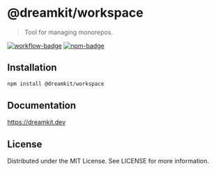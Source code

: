 # @dreamkit/workspace

> Tool for managing monorepos.

[![workflow-badge]](https://github.com/swordev/dreamkit/actions/workflows/ci.yaml) [![npm-badge]](https://www.npmjs.com/package/@dreamkit/workspace)

[workflow-badge]: https://img.shields.io/github/actions/workflow/status/swordev/dreamkit/ci.yaml?branch=main
[npm-badge]: https://img.shields.io/npm/v/@dreamkit/workspace?label=@dreamkit/workspace

## Installation

```sh
npm install @dreamkit/workspace
```

## Documentation

https://dreamkit.dev

## License

Distributed under the MIT License. See LICENSE for more information.
